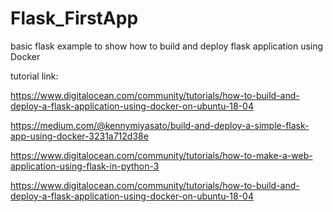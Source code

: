 # Flask_FirstApp
basic flask example to show how to build and deploy flask application using Docker

tutorial link:

https://www.digitalocean.com/community/tutorials/how-to-build-and-deploy-a-flask-application-using-docker-on-ubuntu-18-04


https://medium.com/@kennymiyasato/build-and-deploy-a-simple-flask-app-using-docker-3231a712d38e

https://www.digitalocean.com/community/tutorials/how-to-make-a-web-application-using-flask-in-python-3

https://www.digitalocean.com/community/tutorials/how-to-build-and-deploy-a-flask-application-using-docker-on-ubuntu-18-04




